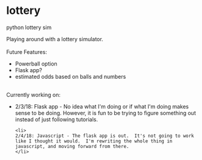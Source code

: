 # lottery
python lottery sim

<div>Playing around with a lottery simulator.</div>
<br>
<div>
  Future Features:
  <ul>
    <li>Powerball option</li>
    <li>Flask app?</li>
    <li>estimated odds based on balls and numbers</li>
  </ul>
</div>
<br>
<div>
  Currently working on:
  <ul>
    <li>
    2/3/18: Flask app -  No idea what I'm doing or if what I'm doing makes sense to be doing.  However, it is fun to be trying to figure something out instead of just following tutorials.
    </li>

    <li>
    2/4/18: Javascript - The flask app is out.  It's not going to work like I thought it would.  I'm rewriting the whole thing in javascript, and moving forward from there.
    </li>
  </ul>
</div>